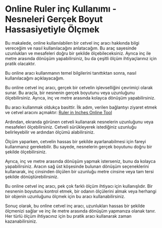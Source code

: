 Online Ruler inç Kullanımı - Nesneleri Gerçek Boyut Hassasiyetiyle Ölçmek
=========================================================================

Bu makalede, online kullanılabilen bir cetvel inç aracı hakkında bilgi vereceğim ve nasıl kullanılacağını anlatacağım. Bu araç sayesinde uzunlukları ve mesafeleri doğru bir şekilde ölçebileceksiniz. Ayrıca inç ile metre arasında dönüşüm yapabilirsiniz, bu da çeşitli ölçüm ihtiyaçlarınız için pratik olacaktır.

Bu online aracı kullanmanın temel bilgilerini tanıttıktan sonra, nasıl kullanılacağını açıklayacağım.

Bu online cetvel inç aracı, gerçek bir cetvelin işlevselliğini çevrimiçi olarak sunar. Bu araçla, bir nesnenin gerçek boyutunu veya uzunluğunu ölçebilirsiniz. Ayrıca, inç ve metre arasında kolayca dönüşüm yapabilirsiniz.

Bu aracı kullanmak oldukça basittir. İlk adım, verilen bağlantıyı ziyaret etmek ve cetvel aracını açmaktır: [Ruler in Inches Online Tool](https://www.onlinecalculatorsfree.com/tr/tools/ruler-inch.html)

Ardından, ekranda görünen cetveli kullanarak nesnelerin uzunluğunu veya mesafeleri ölçebilirsiniz. Cetveli sürükleyerek istediğiniz uzunluğu belirleyebilir ve ardından ölçümü alabilirsiniz.

Ölçüm yaparken, cetvelin hassas bir şekilde ayarlanabilmesi için fareyi kullanmanız gerekebilir. Bu sayede, nesnelerin gerçek boyutunu doğru bir şekilde ölçebilirsiniz.

Ayrıca, inç ve metre arasında dönüşüm yapmak isterseniz, bunu da kolayca yapabilirsiniz. Aracın sağ üst köşesinde bulunan dönüşüm seçeneklerini kullanarak, inç cinsinden ölçülen bir uzunluğu metre cinsine veya tam tersi şekilde dönüştürebilirsiniz.

Bu online cetvel inç aracı, pek çok farklı ölçüm ihtiyacı için kullanışlıdır. Bir nesnenin boyutunu kontrol etmek, bir odanın ölçülerini almak veya herhangi bir objenin uzunluğunu ölçmek için bu aracı kullanabilirsiniz.

Sonuç olarak, bu online cetvel inç aracı, uzunlukları hassas bir şekilde ölçmenizi sağlar ve inç ile metre arasında dönüşüm yapmanıza olanak tanır. Her türlü ölçüm ihtiyacınız için bu pratik aracı kullanarak zaman kazanabilirsiniz.